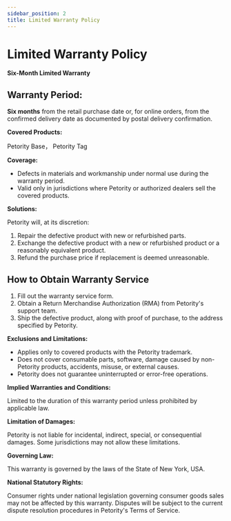 ```yaml
---
sidebar_position: 2
title: Limited Warranty Policy
---
```


# Limited Warranty Policy

**Six-Month Limited Warranty**

## Warranty Period:

**Six months** from the retail purchase date or, for online orders, from the confirmed delivery date as documented by postal delivery confirmation.

**Covered Products:**

Petority Base， Petority Tag

**Coverage:**

- Defects in materials and workmanship under normal use during the warranty period.
- Valid only in jurisdictions where Petority or authorized dealers sell the covered products.

**Solutions:**

Petority will, at its discretion:
1. Repair the defective product with new or refurbished parts.
2. Exchange the defective product with a new or refurbished product or a reasonably equivalent product.
3. Refund the purchase price if replacement is deemed unreasonable.

## How to Obtain Warranty Service

1. Fill out the warranty service form.
2. Obtain a Return Merchandise Authorization (RMA) from Petority's support team.
3. Ship the defective product, along with proof of purchase, to the address specified by Petority.

**Exclusions and Limitations:**

- Applies only to covered products with the Petority trademark.
- Does not cover consumable parts, software, damage caused by non-Petority products, accidents, misuse, or external causes.
- Petority does not guarantee uninterrupted or error-free operations.

**Implied Warranties and Conditions:**

Limited to the duration of this warranty period unless prohibited by applicable law.

**Limitation of Damages:**

Petority is not liable for incidental, indirect, special, or consequential damages. Some jurisdictions may not allow these limitations.

**Governing Law:**

This warranty is governed by the laws of the State of New York, USA.

**National Statutory Rights:**

Consumer rights under national legislation governing consumer goods sales may not be affected by this warranty. Disputes will be subject to the current dispute resolution procedures in Petority's Terms of Service.